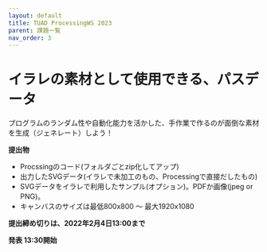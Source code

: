 ```yaml
---
layout: default
title: TUAD ProcessingWS 2023
parent: 課題一覧
nav_order: 3
---
```


# イラレの素材として使用できる、パスデータ

プログラムのランダム性や自動化能力を活かした、手作業で作るのが面倒な素材を生成（ジェネレート）しよう！

**提出物**

+ Procssingのコード(フォルダごとzip化してアップ)
+ 出力したSVGデータ(イラレで未加工のもの、Processingで直接だしたもの)
+ SVGデータをイラレで利用したサンプル(オプション)。PDFか画像(jpeg or PNG)。
+ キャンバスのサイズは最低800x800 ～ 最大1920x1080

**提出締め切りは、2022年2月4日13:00まで**

 **発表 13:30開始**